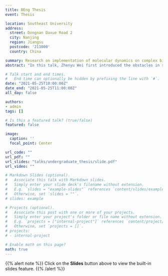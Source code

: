 ```yaml
---
title: BEng Thesis
event: Thesis

location: Southeast University
address:
  street: Dongnan Daxue Road 2
  city: Nanjing
  region: Jiangsu
  postcode: '211000'
  country: China

summary: Research on implementation of molecular dynamics on complex bio-system.
abstract: "In this talk, Zhenyu Wei first introduced the obstacles in simulating large bio-systems and the current solutions, which are, in this talk, categorized into enhanced sampling and coarse-grained modeling. Then Zhenyu Wei introduced the base idea of the implicit solvent model with the deduction of the General Born model. In the final, Zhenyu Wei shows the result of peptide interaction, which is computed by enhanced sampling method and utilized as the fundamental of OpenPD."

# Talk start and end times.
#   End time can optionally be hidden by prefixing the line with `#`.
date: "2021-05-25T10:00:00Z"
date_end: "2021-05-25T11:00:00Z"
all_day: false

authors: 
- admin
tags: []

# Is this a featured talk? (true/false)
featured: false

image:
  caption: ''
  focal_point: Center

url_code: ""
url_pdf: ""
url_slides: "talks/undergraduate_thesis/slide.pdf"
url_video: ""

# Markdown Slides (optional).
#   Associate this talk with Markdown slides.
#   Simply enter your slide deck's filename without extension.
#   E.g. `slides = "example-slides"` references `content/slides/example-slides.md`.
#   Otherwise, set `slides = ""`.
# slides: example

# Projects (optional).
#   Associate this post with one or more of your projects.
#   Simply enter your project's folder or file name without extension.
#   E.g. `projects = ["internal-project"]` references `content/project/deep-learning/index.md`.
#   Otherwise, set `projects = []`.
# projects:
# - internal-project

# Enable math on this page?
math: true
---
```


{{% alert note %}}
Click on the **Slides** button above to view the built-in slides feature.
{{% /alert %}}

<!-- Slides can be added in a few ways:

- **Create** slides using Academic's [*Slides*](https://sourcethemes.com/academic/docs/managing-content/#create-slides) feature and link using `slides` parameter in the front matter of the talk file
- **Upload** an existing slide deck to `static/` and link using `url_slides` parameter in the front matter of the talk file
- **Embed** your slides (e.g. Google Slides) or presentation video on this page using [shortcodes](https://sourcethemes.com/academic/docs/writing-markdown-latex/).

Further talk details can easily be added to this page using *Markdown* and $\rm \LaTeX$ math code. -->
